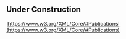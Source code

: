 
## Under Construction


[https://www.w3.org/XML/Core/#Publications](https://www.w3.org/XML/Core/#Publications)

